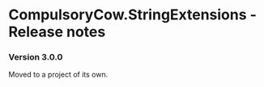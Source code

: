 CompulsoryCow.StringExtensions - Release notes
====================

### Version 3.0.0
Moved to a project of its own.
